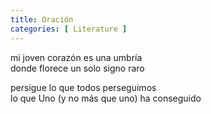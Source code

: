 ```yaml
---
title: Oración
categories: [ Literature ]
---
```


mi joven corazón es una umbría<br>
donde florece un solo signo raro<br>

persigue lo que todos perseguimos<br>
lo que Uno (y no más que uno) ha conseguido<br>


